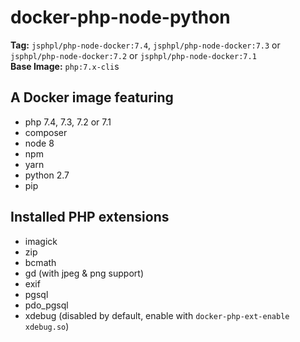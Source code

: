 # docker-php-node-python

**Tag:** `jsphpl/php-node-docker:7.4`, `jsphpl/php-node-docker:7.3` or `jsphpl/php-node-docker:7.2` or `jsphpl/php-node-docker:7.1`<br/>
**Base Image:** `php:7.x-cli`s

## A Docker image featuring
- php 7.4, 7.3, 7.2 or 7.1
- composer
- node 8
- npm
- yarn
- python 2.7
- pip

## Installed PHP extensions
- imagick
- zip
- bcmath
- gd (with jpeg & png support)
- exif
- pgsql
- pdo_pgsql
- xdebug (disabled by default, enable with `docker-php-ext-enable xdebug.so`)
